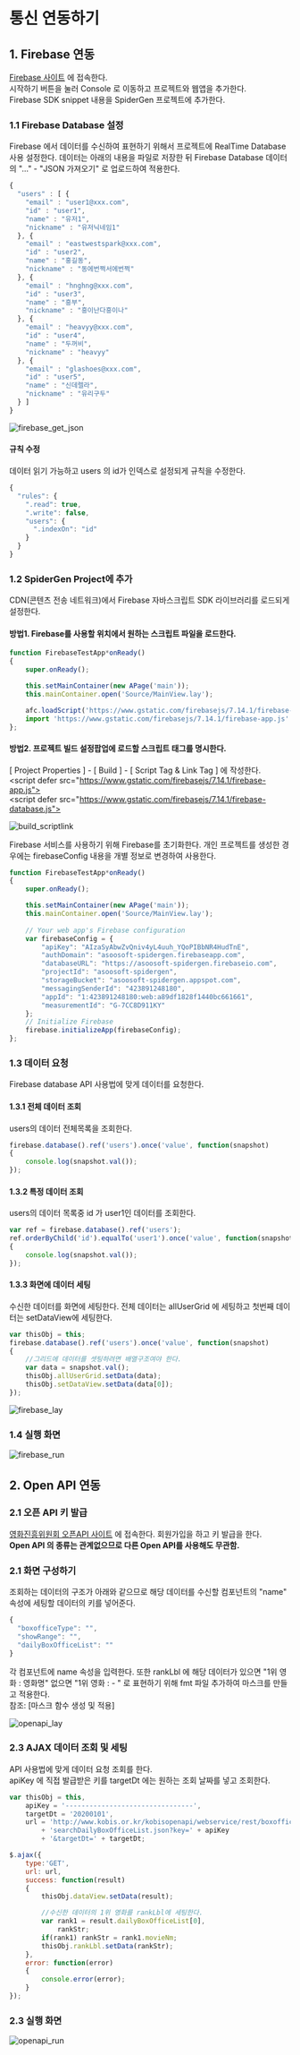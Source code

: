 <!-- Firebase 사용 샘플
ajax 통신
name 세팅하는 방법(코딩, UI)
fmt 파일 생성, mask 설정
AView.setData 호출, 특정데이터를 가공하여 컴포넌트에 setData
 -->

# 통신 연동하기

## 1. Firebase 연동

[Firebase 사이트](https://firebase.google.com/) 에 접속한다. <br/>시작하기 버튼을 눌러 Console 로 이동하고 프로젝트와 웹앱을 추가한다. <br/>
Firebase SDK snippet 내용을 SpiderGen 프로젝트에 추가한다.

### 1.1 Firebase Database 설정

Firebase 에서 데이터를 수신하여 표현하기 위해서 프로젝트에 RealTime Database 사용 설정한다. 데이터는 아래의 내용을 파일로 저장한 뒤 Firebase Database 데이터의 "..." - "JSON 가져오기" 로 업로드하여 적용한다.

```js
{
  "users" : [ {
    "email" : "user1@xxx.com",
    "id" : "user1",
    "name" : "유저1",
    "nickname" : "유저닉네임1"
  }, {
    "email" : "eastwestspark@xxx.com",
    "id" : "user2",
    "name" : "홍길동",
    "nickname" : "동에번쩍서에번쩍"
  }, {
    "email" : "hnghng@xxx.com",
    "id" : "user3",
    "name" : "흥부",
    "nickname" : "흥이난다흥이나"
  }, {
    "email" : "heavyy@xxx.com",
    "id" : "user4",
    "name" : "두꺼비",
    "nickname" : "heavyy"
  }, {
    "email" : "glashoes@xxx.com",
    "id" : "user5",
    "name" : "신데렐라",
    "nickname" : "유리구두"
  } ]
}
```

![firebase_get_json](https://user-images.githubusercontent.com/38933500/79940777-a4553180-849d-11ea-959e-7c21088c6f7c.png)

#### 규칙 수정
데이터 읽기 가능하고 users 의 id가 인덱스로 설정되게 규칙을 수정한다.
```js
{
  "rules": {
    ".read": true,
    ".write": false,
    "users": {
      ".indexOn": "id"
    }
  }
}
```

### 1.2 SpiderGen Project에 추가

CDN(콘텐츠 전송 네트워크)에서 Firebase 자바스크립트 SDK 라이브러리를 로드되게 설정한다.

#### 방법1. Firebase를 사용할 위치에서 원하는 스크립트 파일을 로드한다.

```js
function FirebaseTestApp*onReady()
{
    super.onReady();

    this.setMainContainer(new APage('main'));
    this.mainContainer.open('Source/MainView.lay');

    afc.loadScript('https://www.gstatic.com/firebasejs/7.14.1/firebase-app.js');
    import 'https://www.gstatic.com/firebasejs/7.14.1/firebase-app.js'
};
```

#### 방법2. 프로젝트 빌드 설정팝업에 로드할 스크립트 태그를 명시한다.

[ Project Properties ] - [ Build ] - [ Script Tag & Link Tag ] 에 작성한다.<br/>
\<script defer src="https://www.gstatic.com/firebasejs/7.14.1/firebase-app.js"></script><br/>
\<script defer src="https://www.gstatic.com/firebasejs/7.14.1/firebase-database.js"></script>

![build_scriptlink](https://user-images.githubusercontent.com/38933500/79940150-d1084980-849b-11ea-8bb7-b978eb55a925.png)

Firebase 서비스를 사용하기 위해 Firebase를 초기화한다.
개인 프로젝트를 생성한 경우에는 firebaseConfig 내용을 개별 정보로 변경하여 사용한다.

```js
function FirebaseTestApp*onReady()
{
	super.onReady();

	this.setMainContainer(new APage('main'));
	this.mainContainer.open('Source/MainView.lay');
    
	// Your web app's Firebase configuration
	var firebaseConfig = {
		"apiKey": "AIzaSyAbwZvQniv4yL4uuh_YQoPIBbNR4HudTnE",
		"authDomain": "asoosoft-spidergen.firebaseapp.com",
		"databaseURL": "https://asoosoft-spidergen.firebaseio.com",
		"projectId": "asoosoft-spidergen",
		"storageBucket": "asoosoft-spidergen.appspot.com",
		"messagingSenderId": "423891248180",
		"appId": "1:423891248180:web:a89df1828f1440bc661661",
		"measurementId": "G-7CC8D911KY"
	};
	// Initialize Firebase
	firebase.initializeApp(firebaseConfig);
};
```


### 1.3 데이터 요청

Firebase database API 사용법에 맞게 데이터를 요청한다.

#### 1.3.1 전체 데이터 조회

users의 데이터 전체목록을 조회한다.

```js
firebase.database().ref('users').once('value', function(snapshot)
{
    console.log(snapshot.val());
});
```

#### 1.3.2 특정 데이터 조회

users의 데이터 목록중 id 가 user1인 데이터를 조회한다.

```js
var ref = firebase.database().ref('users');
ref.orderByChild('id').equalTo('user1').once('value', function(snapshot)
{
	console.log(snapshot.val());
});
```

#### 1.3.3 화면에 데이터 세팅

수신한 데이터를 화면에 세팅한다. 전체 데이터는 allUserGrid 에 세팅하고 첫번째 데이터는 setDataView에 세팅한다.

```js
var thisObj = this;
firebase.database().ref('users').once('value', function(snapshot)
{
    //그리드에 데이터를 셋팅하려면 배열구조여야 한다.
    var data = snapshot.val();
    thisObj.allUserGrid.setData(data);
    thisObj.setDataView.setData(data[0]);
});
```

![firebase_lay](https://user-images.githubusercontent.com/38933500/79943831-ea61c380-84a4-11ea-8862-496b4eb659b8.png)

### 1.4 실행 화면
![firebase_run](https://user-images.githubusercontent.com/38933500/79944231-fb5f0480-84a5-11ea-9880-5d1e91d62edf.png)


## 2. Open API 연동

### 2.1 오픈 API 키 발급

[영화진흥위원회 오픈API 사이트](http://www.kobis.or.kr/kobisopenapi/homepg/main/main.do) 에 접속한다. 회원가입을 하고 키 발급을 한다.
<br/>**Open API 의 종류는 관계없으므로 다른 Open API를 사용해도 무관함.**

### 2.1 화면 구성하기

조회하는 데이터의 구조가 아래와 같으므로 해당 데이터를 수신할 컴포넌트의 "name" 속성에 세팅할 데이터의 키를 넣어준다.
```js
{
  "boxofficeType": "",
  "showRange": "",
  "dailyBoxOfficeList": ""
}
 ```

각 컴포넌트에 name 속성을 입력한다. 또한 rankLbl 에 해당 데이터가 있으면 "1위 영화 : 영화명" 없으면 "1위 영화 : - " 로 표현하기 위해 fmt 파일 추가하여 마스크를 만들고 적용한다.
<br />참조: [마스크 함수 생성 및 적용]

![openapi_lay](https://user-images.githubusercontent.com/25051256/79931498-1faae900-8486-11ea-9799-83246bd72a3c.png)



### 2.3 AJAX 데이터 조회 및 세팅

API 사용법에 맞게 데이터 요청 조회를 한다.
<br/>apiKey 에 직접 발급받은 키를 targetDt 에는 원하는 조회 날짜를 넣고 조회한다.

```js
var thisObj = this,
    apiKey = '--------------------------------',
    targetDt = '20200101',
    url = 'http://www.kobis.or.kr/kobisopenapi/webservice/rest/boxoffice/'
        + 'searchDailyBoxOfficeList.json?key=' + apiKey
        + '&targetDt=' + targetDt;

$.ajax({
    type:'GET',
    url: url,
    success: function(result)
    {
        thisObj.dataView.setData(result);

        //수신한 데이터의 1위 영화를 rankLbl에 세팅한다.
        var rank1 = result.dailyBoxOfficeList[0],
            rankStr;
        if(rank1) rankStr = rank1.movieNm;
        thisObj.rankLbl.setData(rankStr);
    },
    error: function(error)
    {
        console.error(error);
    }
});

```

### 2.3 실행 화면

![openapi_run](https://user-images.githubusercontent.com/25051256/79932391-63065700-8488-11ea-9703-8b8d1027aa09.png)



















<!-- 
스파이더젠 프로젝트를 오픈한 상태에서 Build > Cordova Started Fast를 선택하면 Cordova를 설치 하고 플랫폼을 추가할 수 있는 창이 나타난다.

![Alt text](./CordovaStartedFast.png)

Cordova Started Fast창 내의 Create cordova project를 누르면 해당 프로젝트폴더 내에 Cordova 폴더가 생성된다. 이 폴더의 위치는 변경되어서는 안된다.

![Alt text](./CordovaDlg.png)

## 2. Android에서 실행

Cordova Started Fast 창의 Select Platform에서 android를 선택한 후 Add a platform 버튼을 누르면 현재 프로젝트의 Cordova 내부에 Android 플랫폼이 추가된다.

이 후 스파이더젠에서 바로 실행을 하려면 Build & Run 을 누르면 되지만, 먼저 [**javac(JDK)**](https://www.oracle.com/java/technologies/javase/javase-jdk8-downloads.html)와 [**gradle**](https://gradle.org/releases/)의 설치 및 환경변수 세팅이 되어있어야 한다. 설치 후에는 스파이더젠을 재실행 해야한다.

이 과정은 굳이 거치지 않고 [**Android Studio**](https://developer.android.com/studio)를 통해서도 실행이 가능하다.

아래는 안드로이드 기기에서 실행하여 미리 만들어둔 버튼을 클릭하여 알림창을 띄운 화면이다.

<img src ="./StartAndroid.jpg" width="50%" height="50%"></img>

## 3. iOS에서 실행

## 4. 플러그인

프로젝트를 진행하다보면 스파이더젠으로 만들어진 HTML만으로는 불가능한 네이티브의 기능이 필요할 때가 있다. 기기의 진동이나 벨소리 울리기, 앱 이름, 버전, 기기의 모델명 등은 네이티브에서만 실행이 가능하다.

스파이더젠 프로젝트와 네이티브 프로젝트를 이어주는 브릿지 역할을 하는게 플러그인이다. 스파이더젠에서 cordova의 함수를 통해 네이티브로 요청을 하면 네이티브에서 받은 요청에 따라 수행하고 다시 스파이더젠 프로젝트 쪽으로 리턴값을 전달한다.

네이티브에서 어떤 작업을 수행할것인지에 따라 직접 플러그인을 생성할 수 있다.

### 4.1 Android

#### 4.1.2 사용법

먼저, 스파이더젠 프로젝트에서 버튼을 클릭하는 이벤트함수에 아래와 같이 작성한다.

```javascript
function MainView*onAButton1Click(comp, info, e)
{
	cordova.exec( function(result)
	{
		alert(result);
	}, null, "SpidergenPlugin", "sampleMethod", ["PluginTest"]);
};
```

cordova.exec 함수가 cordova를 통해 네이티브로 기능을 요청하는 함수이다.

cordov.exec의 각 파라미터는 다음과 같다.

```javascript
cordova.exec(<성공 시 함수>, <실패 시 함수>, <플러그인 이름>, <행동 이름>, [<인수>]);
```

그 후 Android Studio를 실행해야한다.

Android Studio에서 [File > Open]을 선택하여 스파이더젠 프로젝트에서 생성한 cordova폴더의 안드로이드 프로젝트를 오픈한다. 경로는 다음과 같다.

```
[스파이더젠 프로젝트 경로]\cordova\NewProject\platforms\android
```

그 후 오픈된 안드로이드 프로젝트가 오픈되면 SpidergenPlugin 파일을 오픈한다.

![Alt text](./PluginPath.png)

아래와 같이 기본플러그인으로 screenOrientation과 sampleMethod가 작성되어있는 코드가 보인다.

```java
    @Override
    public boolean execute(String action, JSONArray args, CallbackContext callbackContext) throws JSONException {
        if (action.equals("screenOrientation")) {
            return routeScreenOrientation(args, callbackContext);
        }
        else if (action.equals("sampleMethod")) {
            String message = args.getString(0);
            this.sampleMethod(message, callbackContext);
            return true;
        }
        return false;
    }
```

screenOrientation은 화면의 방향을 정하는 플러그인이고 sampleMethod는 말그대로 샘플 플러그인이다.

스파이더젠에서 sampleMethod을 요청했으므로 action이 sampleMethod인 곳 내부가  실행된다.

내부에서는 args로 부터 message를 받아오고 sampleMethod함수를 실행한다. args에는 스파이더젠에서 배열로 보냈던 인수가 차례대로 저장되어있어 get() 함수를 사용하여 원하는 위치의 인수를 얻어올 수 있다.

sampleMethod함수를 확인해보자.

```java
private void sampleMethod(String message, CallbackContext callbackContext) {
    if (message != null && message.length() > 0) {
        callbackContext.success(message);
    } else {
        callbackContext.error("Expected one non-empty string argument.");
    }
}
```

실행되는 함수 내부를 보면 단순하게 콜백 함수를 실행해주는 내용을 확인할 수 있다.

```java
callbackContext.success(message);

callbackContext.error("Expected one non-empty string argument.");
```

이 함수를 사용하여 받은 message를 다시 스파이더젠으로 리턴해주었다.

처음에 스파이더젠프로젝트에서 작성했던 콜백함수가 호출되어 alert으로 message가 뜨게 될것이다.

플러그인을 추가하기 원한다면 sampleMethod 아래에 새로운 else if 문을 사용하여 원하는 이름을 만들고 스파이더젠에서 cordova.exec를 통해 새로 만든 이름으로 호출해주면 된다.

#### 4.1.4 참고자료

* [**Plugin Development Guide**](https://cordova.apache.org/docs/en/latest/guide/hybrid/plugins/#the-javascript-interface)

* [**Android Plugin Development Guide**](https://cordova.apache.org/docs/en/latest/guide/platforms/android/plugin.html)

### 4.2 iOS

#### 4.2.1 사용법

#### 4.2.2 생성하기 -->